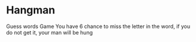 # Hangman
Guess words Game
You have 6 chance to miss the letter in the word, if you do not get it, your man will be hung
